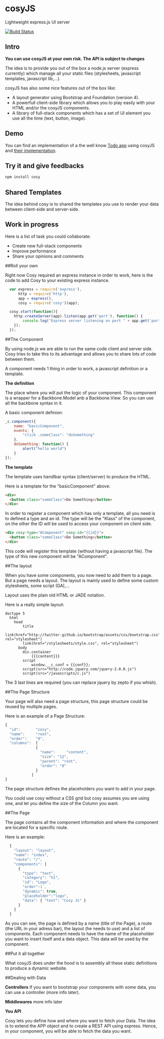 cosyJS
======

Lightweight express.js UI server

[![Build Status](https://travis-ci.org/dervalp/cosyJS.png?branch=master)](https://travis-ci.org/dervalp/cosyJS)

## Intro

**You can use cosyJS at your own risk. The API is subject to changes**

The idea is to provide you out of the box a node.js server (express currently) which manage all your static files (stylesheets, javascript templates, javascript lib,...).

cosyJS has also some nice features out of the box like:

* A layout generator using Bootstrap and Foundation (version 4).
* A powerfull client-side library which allows you to play easily with your HTML and/or the cosyJS components. 
* A library of full-stack components which has a set of UI element you use all the time (text, button, image).

## Demo

You can find an implementation of a the well know [Todo app](https://github.com/dervalp/cosyJS-todo) using cosyJS and [their implementation](http://cosytodo.herokuapp.com/).

## Try it and give feedbacks

```javascript
npm install cosy
```

## Shared Templates

The idea behind cosy is to shared the templates you use to render your data between client-side and server-side.

## Work in progress

Here is a list of task you could collaborate:

* Create new full-stack components
* Improve performance
* Share your opinions and comments

##Roll your own

Right now Cosy required an express instance in order to work, here is the code to add Cosy to your existing express instance.

```javascript
  var express = require('express'),
      http = require('http'),
	  app = express(),
	  cosy = require('cosy')(app);

  cosy.start(function(){
  	http.createServer(app).listen(app.get('port'), function() {
        console.log("Express server listening on port " + app.get('port'));
    });
  });
```
##The Component

By using node.js we are able to run the same code client and server side. Cosy tries to take this to its advantage and allows you to share lots of code between them.

A component needs 1 thing in order to work, a javascript definition or a template.

**The definition**

The place where you will put the logic of your component. This component is a wrapper for a Backbone.Model anb a Backbone.View. So you can use all the backbone syntax in it.

A basic component definion:

```javascript
_c.component({
    name: "basicComponent",
    events: {
    	"click .someClass": "doSomething"
    },
    doSomething: function() {
    	alert("hello world")
	}
});
```

**The template**

The template uses handlbar syntax (client/server) to produce the HTML.

Here is a template for the "basicComponent" above:

```html
<div>
  <button class="someClass">Do Something</button>
</div>
```

In order to register a component which has only a template, all you need is to defined a type and an id. The type will be the "Klass" of the component, on the other the ID will be used to access your component on client side.

```html
<div cosy-type="AComponent" cosy-id="{{id}}">
  <button class="someClass">Do Something</button>
</div>
```

This code will register this template (without having a javascript file). The type of this new component will be "AComponent".

##The layout

When you have some components, you now need to add them to a page. But a page needs a layout.
The layout is mainly used to define some custom stylesheets, some script (GA),...

Layout uses the plain old HTML or JADE notation.

Here is a really simple layout:

```jade
doctype 5
  html
	head
	    title
	    link(href="http://twitter.github.io/bootstrap/assets/css/bootstrap.css", rel="stylesheet")
	    link(href="/stylesheets/style.css", rel="stylesheet")
	  body
	    div.container
	        {{{content}}}
	    script
	        window.__c_conf = {{conf}};
	    script(src="http://code.jquery.com/jquery-2.0.0.js")
	    script(src="/javascripts/c.js")
```

The 3 last lines are required (you can replace jquery by zepto if you whish).

##The Page Structure

Your page will also need a page structure, this page structure could be reused by multiple pages.

Here is an example of a Page Structure:

```javascript
{  
  "id":       "cosy",
  "name":     "root",
  "order":    "0",
  "columns":  [
              {
                "name":     "content",
                "size": "12",
                "parent": "root",
                "order": "0"
              }
            ]
}
```

The page structure defines the placeholders you want to add in your page.

You could use cosy without a CSS grid but cosy assumes you are using one, and let you define the size of the Column you want.

##The Page

The page contains all the component information and where the component are located for a specific route.

Here is an example:

```javascript
  {
    "layout": "layout",
    "name": "index",
    "route": "/",
    "components": [
      { 
        "type": "text",
        "category": "h1",
        "id": "Logo",
        "order":1 ,
        "dynamic": true,
        "placeholder":"logo",
        "data": { "text": "Cosy Js" }
      }
    ]
  }
```

As you can see, the page is defined by a name (title of the Page), a route (the URL in your adress bar), the layout (he needs to use) and a list of components. Each component needs to have the name of the placeholder you want to insert itself and a data object. This data will be used by the component.

##Put it all together

What cosyJS does under the hood is to assembly all these static definitions to produce a dynamic website.

##Dealing with Data


**Controllers**
If you want to bootstrap your components with some data, you can use a controller (more info later).

**Middlewares**
more info later

**You API**

Cosy lets you define how and where you want to fetch your Data. The idea is to extend the APP object and to create a REST API using express. Hence, in your component, you will be able to fetch the data you want.

